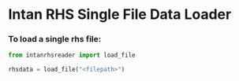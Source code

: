 # Intan RHS Single File Data Loader

### To load a single rhs file:

```python
from intanrhsreader import load_file

rhsdata = load_file("<filepath>")
```